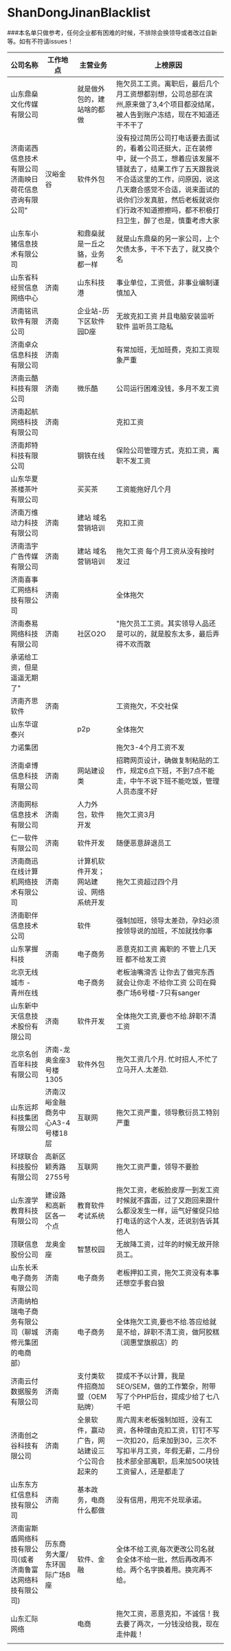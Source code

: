 # ShanDongJinanBlacklist

###本名单只做参考，任何企业都有困难的时候，不排除会换领导或者改过自新等。如有不符请issues！

|  公司名称  | 工作地点   |  主营业务  |  上榜原因  |
| --- | --- | --- | --- |
|  山东鼎燊文化传媒有限公司  |    |  就是做外包的，建站啥的都做  |  拖欠员工工资。离职后，最后几个月工资想都别想，公司总部在滨州,原来做了3,4个项目都没结尾，被人告到账户冻结，现在不知道还干不干了  | |  |
|  济南诺西信息技术有限公司 济南映日荷花信息咨询有限公司" | 汉峪金谷 | 软件外包 | 没有投过简历公司打电话要去面试的，看着公司还挺大，正在装修中，就一个员工，想着应该发展不错就去了，结果工作了五天跟我说不合适这里的工作，问原因，说这几天磨合感觉不合适，说来面试的说你们沙发真脏，然后老板就说你们行政不知道擦擦吗，都不积极打扫卫生，醉了也是，慎重考虑大家 |  |
|  山东车小猪信息技术有限公司 |  | 和鼎燊就是一丘之貉，业务都一样 | 就是山东鼎燊的另一家公司，上个欠债太多，干不下去了，就又换个名 |  |
|   山东省科经贸信息网络中心 | 济南 | 山东科技港 | 事业单位，工资低，非事业编制谨慎加入 |  |
|  济南铭讯软件有限公司 | 济南 | 企业站-历下区软件园D座 | 无故克扣工资 并且电脑安装监听软件 监听员工隐私 |  |
|   济南卓众信息科技有限公司 | 济南 |  | 有常加班，无加班费，克扣工资现象严重 |  |
|  济南云酷科技有限公司 | 济南 | 微乐酷 | 公司运行困难没钱，多月不发工资 |  |
|  济南起航网络科技有限公司 | 济南 |  | 克扣工资 |  |
|  济南邦特科技有限公司 |  | 钢铁在线 | 保险公司管理方式，克扣工资，离职不发工资 |  |
|  山东华夏茶楼茶叶有限公司 |  | 买买茶 | 工资能拖好几个月 |  |
|  济南万维动力科技有限公司 | 济南 | 建站 域名 营销培训 | 克扣工资 |  |
|  济南浩宇广告传媒有限公司 | 济南 | 建站 域名 营销培训 | 拖欠工资 每个月工资从没有按时发过 |  |
|  济南喜事汇网络科技有限公司   | 济南 |  | 全体拖欠 |  |
|  济南泰易网络科技有限公司 | 济南 | 社区O2O | "拖欠员工工资。其实领导人品还是可以的，就是股东太多，最后弄得不欢而散 |  |
|  承诺给工资，但是遥遥无期了" |  |
|  济南齐思软件 | 济南 |  | 工资拖欠，不交社保 |  |
|  山东华谊泰兴 |  | p2p | 全体拖欠 |  |
|  力诺集团 |  |  | 拖欠3-4个月工资不发 |  |
|  济南卓博信息科技有限公司 | 济南 | 网站建设类 | 招聘网页设计，确做复制粘贴的工作，规定6点下班，不到7点不能走，中午不说下班不能吃饭，管理人员态度不好 |  |
|  济南网标信息技术有限公司 | 济南 | 人力外包，软件开发 | 拖欠工资3月 |  |
|  仁一软件有限公司 | 济南 | 软件开发 | 随便恶意辞退员工 |  |
|  济南商迅在线计算机网络技术有限公司 | 济南 | 计算机软件开发；网站建设、网络系统开发 | 拖欠工资超过四个月 |  |
|  济南职伴信息技术公司 |  | 软件 | 强制加班，领导太差劲，孕妇必须按领导说的加班，不加就找你事 |  |
|  山东掌握科技 | 济南 | 电子商务 | 恶意克扣工资   离职的 不管上几天班 都不给发工资  |  |
|  北京无线城市 - 青州在线 |  | 电子商务 | 老板油嘴滑舌  让你去了做完东西 就会让你走 不给你工资 公司在舜泰广场6号楼-7只有sanger |  |
|  山东新中天信息技术股份有限公司 | 济南 | 软件开发 | 全体拖欠工资,要也不给.辞职不清工资 |  |
|  北京名创百年科技有限公司 | 济南-龙奥金座3号楼1305 | 软件外包 | 拖欠工资几个月. 忙时招人,不忙了立马开人.太差劲. |  |
|  山东远邦科技集团有限公司 | 济南汉峪金融商务中心A3-4号楼18层 | 互联网 | 拖欠工资严重，领导敷衍员工特别严重 |  |
|  环球联合科技股份有限公司 | 高新区颖秀路2755号 | 互联网 | 拖欠工资严重，领导不要脸 |  |
|  山东渡学教育科技有限公司 | 建设路和高新区各一个点 | 教育软件考试系统 | 拖欠工资，老板脸皮厚一到发工资时候就不露面，过了又跑回来跟什么都没发生一样，运气好催促只给打电话的这个人发，还说别告诉其他人 |  |
|  顶联信息股份公司 | 龙奥金座 | 智慧校园 | 无故降工资，过年的时候无故开除员工。 |  |
|  山东长禾电子商务有限公司 | 济南 | 电子商务 | 老板押扣工资，拖欠工资没有本事还想空手套白狼 |  |
|  济南纳柏瑞电子商务有限公司（聊城修元集团的电商部） | 济南 | 电子商务 | 全体拖欠工资,要也不给.答应给就是不给，辞职不清工资，做阿胶糕（润惠堂旗舰店）的 |  |
|  济南云付数据服务有限公司 | 济南 | 支付类软件招商加盟（OEM贴牌） | 提成不予以计算，我是SEO/SEM，做的工作繁杂，附带写了个PHP后台，提成少给了七八千吧 |  |
|  济南创之谷科技有限公司 | 济南 | 全景软件，赢动广告，网站建设三个公司合起来的 | 周六周末老板强制加班，没有工资，各种理由克扣工资，钉钉不写一次扣20，后来加到30，三次不写扣半月工资，年假无薪，二月份技术部全部离职，后来加500块钱工资留人，还是都走了  |
|  山东东方红信息科技有限公司 | 济南 | 基本政务，电商什么都做 | 没有信用，用完不兑现承诺。 |  |
|  济南宙斯盾网络科技有限公司(或者济南鲁富达网络科技有限公司) | 历东商务大厦/东环国际广场B座 | 软件、金融 | 全体不给工资,每次更改公司名就会全体不给一批，然后再改再不给。两个名字换着用。换完再不给。 | 7.11 |
|  山东汇际网络 |  | 电商 | 拖欠工资，恶意克扣，不诚信！我去要了两次，一分钱没给我，现在走仲裁！ | 7.11 |
|   |  |  |  |  |
